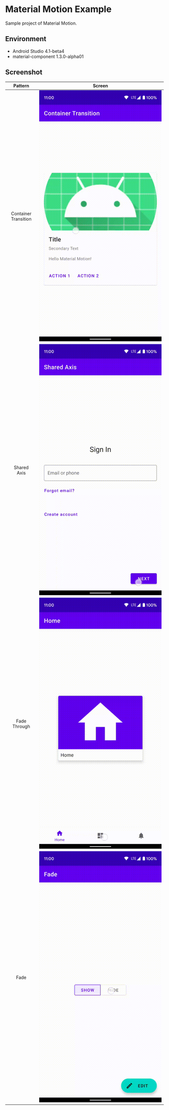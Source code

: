 # Material Motion Example

Sample project of Material Motion.


## Environment
- Android Studio 4.1-beta4
- material-component 1.3.0-alpha01


## Screenshot

|Pattern|Screen|
|:--:|:--:|
| Container<br />Transition | <img src="/assets/container.gif" /> |
| Shared<br />Axis | <img src="/assets/shared_axis.gif" /> |
| Fade Through | <img src="/assets/fade_through.gif" /> |
| Fade | <img src="/assets/fade.gif" /> |
